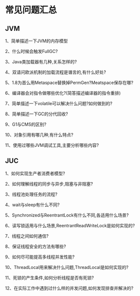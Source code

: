 # 常见问题汇总

## JVM

1、简单描述一下JVM的内存模型

2、什么时候会触发FullGC?

3、Java类加载器有几种,关系怎样的?

4、双请问欧派机制的加载流程是谮言的,有什么好处?

5、1.8为首么用Metaspace替换掉PermGen?Meatspace保存在哪?

6、编译器会对指令做哪些优化?(简答描述编译器的指令重排)

7、简单描述一下volatile可以解决什么问题?如何做到的?

8、简单描述一下GC的分代回收?

9、G1与CMS的区别?

10、对象引用有哪几种,有什么特点?

11、使用过哪些JVM调试工具,主要分析哪些内容?

## JUC

1、如何实现生产者消费者模型?



2、如何理解线程的同步与异步,阻塞与非阻塞?



3、线程池处理任务的流程?



4、wait与sleep有什么不同?



5、Synchronized与ReentrantLock有什么不同,各适用什么场景?



6、读写锁适用与什么场景,ReentrantReadWriteLock是如何实现的?



7、线程之间如何通信?



8、保证线程安全的方法有哪些?



9、如何尽可能提高多线程并发性能?



10、ThreadLocal用来解决什么问题,ThreadLocal是如何实现的?



11、死锁的产生条件,如何分析线程是否有死锁?



12、在实际工作中遇到过什么样的并发问题,如何发现排查并解决的?